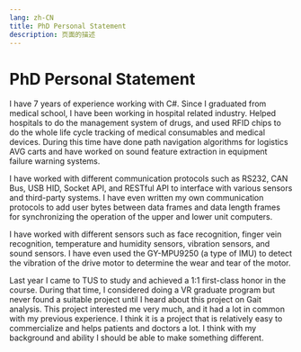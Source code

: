 ```yaml
---
lang: zh-CN
title: PhD Personal Statement
description: 页面的描述
---
```

# PhD Personal Statement

I have 7 years of experience working with C#. Since I graduated from medical school, I have been working in hospital related industry. Helped hospitals to do the management system of drugs, and used RFID chips to do the whole life cycle tracking of medical consumables and medical devices. During this time have done path navigation algorithms for logistics AVG carts and have worked on sound feature extraction in equipment failure warning systems.

I have worked with different communication protocols such as RS232, CAN Bus, USB HID, Socket API, and RESTful API to interface with various sensors and third-party systems. I have even written my own communication protocols to add user bytes between data frames and data length frames for synchronizing the operation of the upper and lower unit computers.

I have worked with different sensors such as face recognition, finger vein recognition, temperature and humidity sensors, vibration sensors, and sound sensors. I have even used the GY-MPU9250 (a type of IMU) to detect the vibration of the drive motor to determine the wear and tear of the motor.

Last year I came to TUS to study and achieved a 1:1 first-class honor in the course. During that time, I considered doing a VR graduate program but never found a suitable project until I heard about this project on Gait analysis. This project interested me very much, and it had a lot in common with my previous experience. I think it is a project that is relatively easy to commercialize and helps patients and doctors a lot. I think with my background and ability I should be able to make something different.
